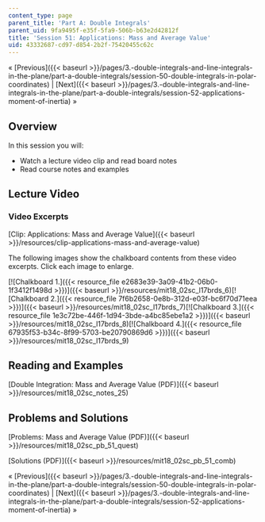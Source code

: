 ```yaml
---
content_type: page
parent_title: 'Part A: Double Integrals'
parent_uid: 9fa9495f-e35f-5fa9-506b-b63e2d42812f
title: 'Session 51: Applications: Mass and Average Value'
uid: 43332687-cd97-d854-2b2f-75420455c62c
---
```


« [Previous]({{< baseurl >}}/pages/3.-double-integrals-and-line-integrals-in-the-plane/part-a-double-integrals/session-50-double-integrals-in-polar-coordinates) | [Next]({{< baseurl >}}/pages/3.-double-integrals-and-line-integrals-in-the-plane/part-a-double-integrals/session-52-applications-moment-of-inertia) »

Overview
--------

In this session you will:

*   Watch a lecture video clip and read board notes
*   Read course notes and examples

Lecture Video
-------------

### Video Excerpts

[Clip: Applications: Mass and Average Value]({{< baseurl >}}/resources/clip-applications-mass-and-average-value)

The following images show the chalkboard contents from these video excerpts. Click each image to enlarge.

[![Chalkboard 1.]({{< resource_file e2683e39-3a09-41b2-06b0-1f3412f1498d >}})]({{< baseurl >}}/resources/mit18_02sc_l17brds_6)[![Chalkboard 2.]({{< resource_file 7f6b2658-0e8b-312d-e03f-bc6f70d71eea >}})]({{< baseurl >}}/resources/mit18_02sc_l17brds_7)[![Chalkboard 3.]({{< resource_file 1e3c72be-446f-1d94-3bde-a4bc85ebe1a2 >}})]({{< baseurl >}}/resources/mit18_02sc_l17brds_8)[![Chalkboard 4.]({{< resource_file 67935f53-b34c-8f99-5703-be20790869d6 >}})]({{< baseurl >}}/resources/mit18_02sc_l17brds_9)

Reading and Examples
--------------------

[Double Integration: Mass and Average Value (PDF)]({{< baseurl >}}/resources/mit18_02sc_notes_25)

Problems and Solutions
----------------------

[Problems: Mass and Average Value (PDF)]({{< baseurl >}}/resources/mit18_02sc_pb_51_quest)

[Solutions (PDF)]({{< baseurl >}}/resources/mit18_02sc_pb_51_comb)

« [Previous]({{< baseurl >}}/pages/3.-double-integrals-and-line-integrals-in-the-plane/part-a-double-integrals/session-50-double-integrals-in-polar-coordinates) | [Next]({{< baseurl >}}/pages/3.-double-integrals-and-line-integrals-in-the-plane/part-a-double-integrals/session-52-applications-moment-of-inertia) »